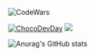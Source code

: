 ![CodeWars](https://www.codewars.com/users/Timenty/badges/large)

[![ChocoDevDay](https://rahmet.object.pscloud.io/static/upload/images/segments2/1600682593_902.png)](https://github.com/chocofamilyme)
![](https://komarev.com/ghpvc/?username=Timenty&color=ff69b4)


![Anurag's GitHub stats](https://github-readme-stats.vercel.app/api?username=Timenty&count_private=true&show_icons=true&theme=dracula)

<!--
**Timenty/Timenty** is a ✨ _special_ ✨ repository because its `README.md` (this file) appears on your GitHub profile.

Here are some ideas to get you started:

- 🔭 I’m currently working on ...
- 🌱 I’m currently learning ...
- 👯 I’m looking to collaborate on ...
- 🤔 I’m looking for help with ...
- 💬 Ask me about ...
- 📫 How to reach me: ...
- 😄 Pronouns: ...
- ⚡ Fun fact: ...
-->
